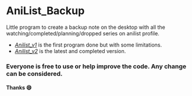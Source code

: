# **AniList_Backup**
Little program to create a backup note on the desktop with all the watching/completed/planning/dropped series on anilist profile.
- [*Anilist_v1*](Anilist_v1.py) is the first program done but with some limitations.
- [*Anilist_v2*](Anilist_v2.py) is the latest and completed version.

### Everyone is free to use or help improve the code. Any change can be considered.
#### Thanks 😄
